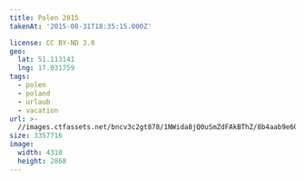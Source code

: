 ```yaml
---
title: Polen 2015
takenAt: '2015-08-31T18:35:15.000Z'

license: CC BY-ND 3.0
geo:
  lat: 51.113141
  lng: 17.031759
tags:
  - polen
  - poland
  - urlaub
  - vacation
url: >-
  //images.ctfassets.net/bncv3c2gt878/1NWida8jQ0uSmZdFAkBThZ/8b4aab9e6004bcaacbb4e0f48fa084f5/polen-2015_25656873930_o
size: 3357716
image:
  width: 4310
  height: 2868
---
```

